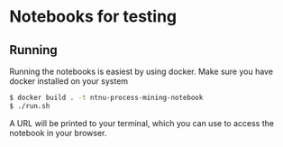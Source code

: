 # Notebooks for testing

## Running
Running the notebooks is easiest by using docker. Make sure you have docker installed on your system

```bash
$ docker build . -t ntnu-process-mining-notebook
$ ./run.sh
```
A URL will be printed to your terminal, which you can use to access the notebook in your browser.
